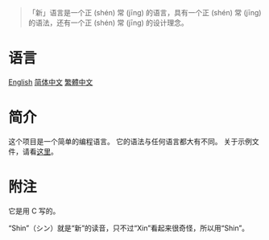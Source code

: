 
> 「新」语言是一个正 (shén) 常 (jīng) 的语言，具有一个正 (shén) 常 (jīng) 的语法，还有一个正 (shén) 常 (jīng) 的设计理念。

# 语言

[English](README.md) [简体中文](README.SC.md) [繁體中文](README.TC.md)

# 简介

这个项目是一个简单的编程语言。
它的语法与任何语言都大有不同。
关于示例文件，请看[这里](demo.shin)。

# 附注

它是用 C 写的。

“Shin”（シン）就是“新”的读音，只不过“Xin”看起来很奇怪，所以用“Shin”。